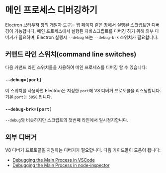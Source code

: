 # 메인 프로세스 디버깅하기

Electron 브라우저 창의 개발자 도구는 웹 페이지 같은 창에서 실행된 스크립트만
디버깅이 가능합니다. 메인 프로세스에서 실행된 자바스크립트를 디버깅 하기 위해
외부 디버거가 필요하며, Electron 실행시 `--debug` 또는 `--debug-brk` 스위치가
필요합니다.

## 커맨드 라인 스위치(command line switches)

다음 커맨드 라인 스위치들을 사용하여 메인 프로세스를 디버깅 할 수 있습니다:

### `--debug=[port]`

이 스위치를 사용하면 Electron은 지정한 `port`에 V8 디버거 프로토콜을 리스닝합니다.
기본 `port`는 `5858` 입니다.

### `--debug-brk=[port]`

`--debug`와 비슷하지만 스크립트의 첫번째 라인에서 일시정지합니다.

## 외부 디버거

V8 디버거 프로토콜을 지원하는 디버거가 필요합니다. 다음 가이드들이 도움이
됩니다:

- [Debugging the Main Process in VSCode](debugging-main-process-vscode.md)
- [Debugging the Main Process in node-inspector](debugging-main-process-node-inspector.md)
